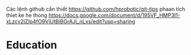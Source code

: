 Các lệnh github cần thiết
https://github.com/hprobotic/git-tips
phaan tich thiet ke he thong
https://docs.google.com/document/d/195VF_HMP3I1-xLzcy2jZIp4fO9ViUtBiBGrAJj_nLxs/edit?usp=sharing
# Education
